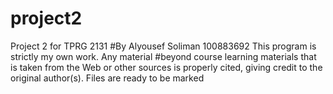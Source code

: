 # project2
Project 2 for TPRG 2131 #By Alyousef Soliman 100883692 
This program is strictly my own work. Any material #beyond course learning materials that is taken from the Web or other sources is properly cited, giving credit to the original author(s). 
Files are ready to be marked
